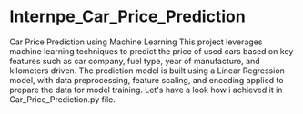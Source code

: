 # Internpe_Car_Price_Prediction
Car Price Prediction using Machine Learning
This project leverages machine learning techniques to predict the price of used cars based on key features such as car company, fuel type, year of manufacture, and kilometers driven. 
The prediction model is built using a Linear Regression model, with data preprocessing, feature scaling, and encoding applied to prepare the data for model training.
Let's have a look how i achieved it in Car_Price_Prediction.py file.
